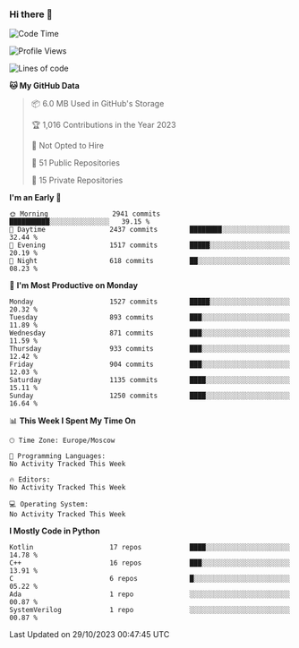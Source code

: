 ### Hi there 👋

<!--
**SemenMartynov/SemenMartynov** is a ✨ _special_ ✨ repository because its `README.md` (this file) appears on your GitHub profile.

Here are some ideas to get you started:

- 🔭 I’m currently working on ...
- 🌱 I’m currently learning ...
- 👯 I’m looking to collaborate on ...
- 🤔 I’m looking for help with ...
- 💬 Ask me about ...
- 📫 How to reach me: ...
- 😄 Pronouns: ...
- ⚡ Fun fact: ...
-->

<!--START_SECTION:waka-->
![Code Time](http://img.shields.io/badge/Code%20Time-0%20secs-blue)

![Profile Views](http://img.shields.io/badge/Profile%20Views-2-blue)

![Lines of code](https://img.shields.io/badge/From%20Hello%20World%20I%27ve%20Written-6.8%20million%20lines%20of%20code-blue)

**🐱 My GitHub Data** 

> 📦 6.0 MB Used in GitHub's Storage 
 > 
> 🏆 1,016 Contributions in the Year 2023
 > 
> 🚫 Not Opted to Hire
 > 
> 📜 51 Public Repositories 
 > 
> 🔑 15 Private Repositories 
 > 
**I'm an Early 🐤** 

```text
🌞 Morning                2941 commits        ██████████░░░░░░░░░░░░░░░   39.15 % 
🌆 Daytime                2437 commits        ████████░░░░░░░░░░░░░░░░░   32.44 % 
🌃 Evening                1517 commits        █████░░░░░░░░░░░░░░░░░░░░   20.19 % 
🌙 Night                  618 commits         ██░░░░░░░░░░░░░░░░░░░░░░░   08.23 % 
```
📅 **I'm Most Productive on Monday** 

```text
Monday                   1527 commits        █████░░░░░░░░░░░░░░░░░░░░   20.32 % 
Tuesday                  893 commits         ███░░░░░░░░░░░░░░░░░░░░░░   11.89 % 
Wednesday                871 commits         ███░░░░░░░░░░░░░░░░░░░░░░   11.59 % 
Thursday                 933 commits         ███░░░░░░░░░░░░░░░░░░░░░░   12.42 % 
Friday                   904 commits         ███░░░░░░░░░░░░░░░░░░░░░░   12.03 % 
Saturday                 1135 commits        ████░░░░░░░░░░░░░░░░░░░░░   15.11 % 
Sunday                   1250 commits        ████░░░░░░░░░░░░░░░░░░░░░   16.64 % 
```


📊 **This Week I Spent My Time On** 

```text
🕑︎ Time Zone: Europe/Moscow

💬 Programming Languages: 
No Activity Tracked This Week

🔥 Editors: 
No Activity Tracked This Week

💻 Operating System: 
No Activity Tracked This Week
```

**I Mostly Code in Python** 

```text
Kotlin                   17 repos            ████░░░░░░░░░░░░░░░░░░░░░   14.78 % 
C++                      16 repos            ███░░░░░░░░░░░░░░░░░░░░░░   13.91 % 
C                        6 repos             █░░░░░░░░░░░░░░░░░░░░░░░░   05.22 % 
Ada                      1 repo              ░░░░░░░░░░░░░░░░░░░░░░░░░   00.87 % 
SystemVerilog            1 repo              ░░░░░░░░░░░░░░░░░░░░░░░░░   00.87 % 
```




 Last Updated on 29/10/2023 00:47:45 UTC
<!--END_SECTION:waka-->